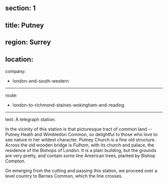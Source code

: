 section: 1
----
title: Putney
----
region: Surrey
----
location: 
----
company:
- london-and-south-western
----
route:
- london-to-richmond-staines-wokingham-and-reading
----
text: A telegraph station.

In the vicinity of this station is that picturesque tract of common land -- Putney Heath and Wimbledon Common, so delightful to those who love to see nature in her wildest character. Putney Church is a fine old structure. Across the old wooden bridge is *Fulham*, with its church and palace, the residence of the Bishops of London. It is a plain building, but the grounds are very pretty, and contain some line American trees, planted by Bishop Compton.

On emerging from the cutting and passing this station, we proceed over a level country to Barnes Common, which the line crosses.
